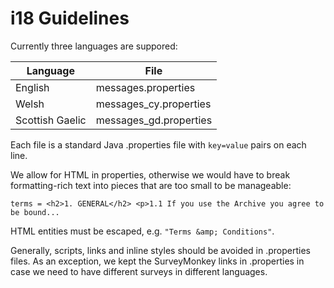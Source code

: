 # i18 Guidelines

Currently three languages are suppored:

| Language        | File                   |
|-----------------|------------------------|
| English         | messages.properties    |
| Welsh           | messages_cy.properties |
| Scottish Gaelic | messages_gd.properties |

Each file is a standard Java .properties file with `key=value` pairs on each line.

We allow for HTML in properties, otherwise we would have to break formatting-rich text into pieces that are too small to be manageable:

    terms = <h2>1. GENERAL</h2> <p>1.1 If you use the Archive you agree to be bound...

HTML entities must be escaped, e.g. `"Terms &amp; Conditions"`.

Generally, scripts, links and inline styles should be avoided in .properties files. As an exception, we kept the SurveyMonkey links in .properties in case we need to have different surveys in different languages.

